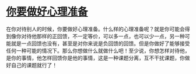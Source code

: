 # [你要做好心理准备](https://github.com/platojobs/SFLOG/issues/182)

在你对待别人的时候，你要做好心理准备。什么样的心理准备呢？就是你可能会得到像你对待他那样的正回馈，不一定等价，可以多一点，也可以少一点，另一种可能就是一点回馈也没有，甚至是对你来说是负回馈的回馈。但是你做好了能够接受任何一种可能的情况下。那么你想做什么就做什么吧！至少说，你想怎样对待他，是你的事情，他怎样回馈你是他的事情，这是一种课题分离，互不干扰课题，你做好自己的课题就行了！